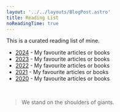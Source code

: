 ```yaml
---
layout: '../../layouts/BlogPost.astro'
title: Reading List
noReadingTime: true
---
```


This is a curated reading list of mine.

- [2024](/reading-list/2024) - My favourite articles or books
- [2023](/reading-list/2023) - My favourite articles or books
- [2022](/reading-list/2022) - My favourite articles or books
- [2021](/reading-list/2021) - My favourite articles or books
- [2020](/reading-list/2020) - My favourite articles or books

<br>

> We stand on the shoulders of giants.

